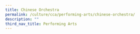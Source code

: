 ```yaml
---
title: Chinese Orchestra
permalink: /culture/cca/performing-arts/chinese-orchestra/
description: ""
third_nav_title: Performing Arts
---
```

